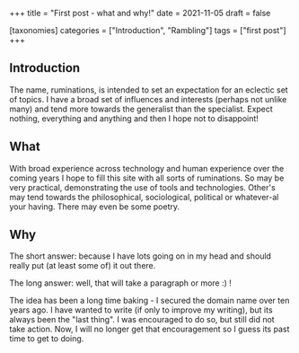 +++
title = "First post - what and why!"
date = 2021-11-05
draft = false

[taxonomies]
categories = ["Introduction", "Rambling"]
tags = ["first post"]
+++

## Introduction

The name, ruminations, is intended to set an expectation for an eclectic set of topics. I have a broad set of influences and interests (perhaps not unlike many) and tend more towards the generalist than the specialist. Expect nothing, everything and anything and then I hope not to disappoint!
<!-- more -->
## What

With broad experience across technology and human experience over the coming years I hope to fill this site with all sorts of ruminations. So may be very practical, demonstrating the use of tools and technologies. Other's may tend towards the philosophical, sociological, political or whatever-al your having. There may even be some poetry.

## Why

The short answer: because I have lots going on in my head and should really put (at least some of) it out there.

The long answer: well, that will take a paragraph or more :) !

The idea has been a long time baking - I secured the domain name over ten years ago. I have wanted to write (if only to improve my writing), but its always been the "last thing". I was encouraged to do so, but still did not take action. Now, I will no longer get that encouragement so I guess its past time to get to doing.
